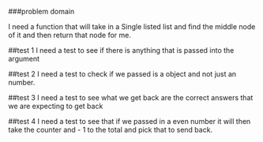 ###problem domain

I need a function that will take in a Single listed list and find the middle node of it and then return that node for me.

##test 1
  I need a test to see if there is anything that is passed into the argument

##test 2
  I need a test to check if we passed is a object and not just an number.

##test 3
  I need a test to see what we get back are the correct answers that we are expecting to get back

##test 4
  I need a test to see that if we passed in a even number it will then take the counter and - 1 to the total and pick that to send back.
